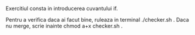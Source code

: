 Exercitiul consta in introducerea cuvantului if.

Pentru a verifica daca ai facut bine, ruleaza in terminal ./checker.sh .
Daca nu merge, scrie inainte chmod a+x checker.sh .